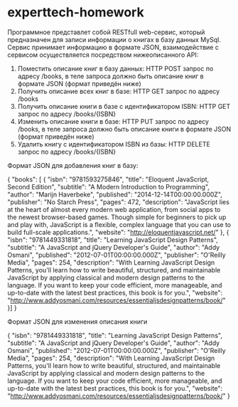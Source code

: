 # experttech-homework
Программное представлет собой RESTfull web-сервис, который предназначен для записи информации о книгах в базу данных MySql. 
Сервис принимает информацию в формате JSON, взаимодействие с сервисом осуществляется посредством нижеописанного API:
1. Поместить описание книг в базу данных: HTTP POST запрос по адресу /books, в теле запроса должно быть описание книг в формате JSON (формат приведён ниже)
2. Получить описание всех книг в базе: HTTP GET запрос по адресу /books
3. Получить описание книги в базе с идентификатором ISBN: HTTP GET запрос по адресу /books/{ISBN}
4. Изменить описание книги в базе: HTTP PUT запрос по адресу /books, в теле запроса должно быть описание книги в формате JSON (формат приведён ниже)
5. Удалить книгу с идентификатором ISBN из базы: HTTP DELETE запрос по адресу /books/{ISBN}



Формат JSON для добавления книг в базу:

{
  "books": [
    {
      "isbn": "9781593275846",
      "title": "Eloquent JavaScript, Second Edition",
      "subtitle": "A Modern Introduction to Programming",
      "author": "Marijn Haverbeke",
      "published": "2014-12-14T00:00:00.000Z",
      "publisher": "No Starch Press",
      "pages": 472,
      "description": "JavaScript lies at the heart of almost every modern web application, from social apps to the newest browser-based games. Though simple for beginners to pick up and play with, JavaScript is a flexible, complex language that you can use to build full-scale applications.",
      "website": "http://eloquentjavascript.net/"
    },
    {
      "isbn": "9781449331818",
      "title": "Learning JavaScript Design Patterns",
      "subtitle": "A JavaScript and jQuery Developer's Guide",
      "author": "Addy Osmani",
      "published": "2012-07-01T00:00:00.000Z",
      "publisher": "O'Reilly Media",
      "pages": 254,
      "description": "With Learning JavaScript Design Patterns, you'll learn how to write beautiful, structured, and maintainable JavaScript by applying classical and modern design patterns to the language. If you want to keep your code efficient, more manageable, and up-to-date with the latest best practices, this book is for you.",
      "website": "http://www.addyosmani.com/resources/essentialjsdesignpatterns/book/"
    }]
  }
  
  
  Формат JSON для изменения описания книги
  
  {
      "isbn": "9781449331818",
      "title": "Learning JavaScript Design Patterns",
      "subtitle": "A JavaScript and jQuery Developer's Guide",
      "author": "Addy Osmani",
      "published": "2012-07-01T00:00:00.000Z",
      "publisher": "O'Reilly Media",
      "pages": 254,
      "description": "With Learning JavaScript Design Patterns, you'll learn how to write beautiful, structured, and maintainable JavaScript by applying classical and modern design patterns to the language. If you want to keep your code efficient, more manageable, and up-to-date with the latest best practices, this book is for you.",
      "website": "http://www.addyosmani.com/resources/essentialjsdesignpatterns/book/"
    }
